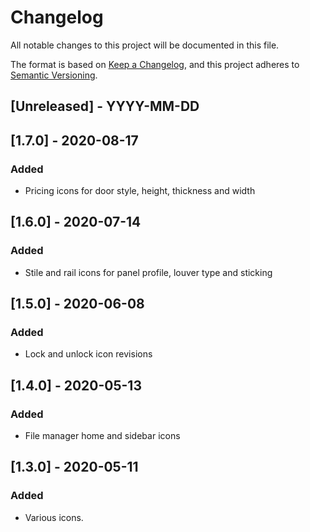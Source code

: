 # Changelog

All notable changes to this project will be documented in this file.

The format is based on [Keep a Changelog](https://keepachangelog.com/en/1.0.0/),
and this project adheres to [Semantic Versioning](https://semver.org/spec/v2.0.0.html).

## [Unreleased] - YYYY-MM-DD

## [1.7.0] - 2020-08-17

### Added

- Pricing icons for door style, height, thickness and width

## [1.6.0] - 2020-07-14

### Added

- Stile and rail icons for panel profile, louver type and sticking

## [1.5.0] - 2020-06-08

### Added

- Lock and unlock icon revisions

## [1.4.0] - 2020-05-13

### Added

- File manager home and sidebar icons

## [1.3.0] - 2020-05-11

### Added

- Various icons.
